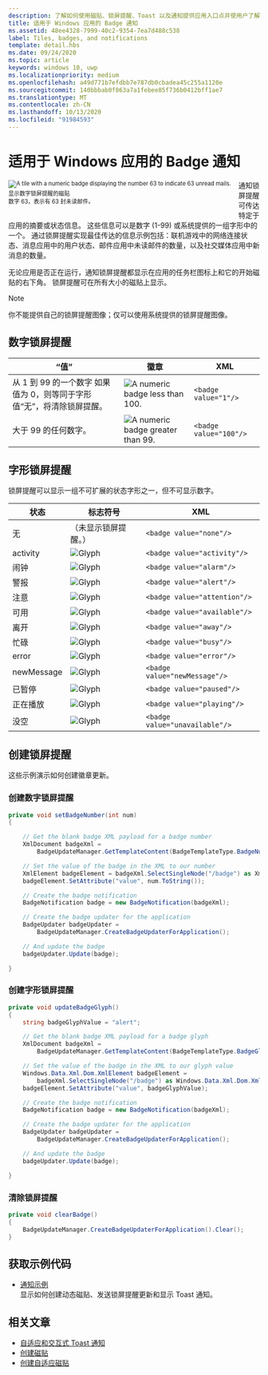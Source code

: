 ```yaml
---
description: 了解如何使用磁贴、锁屏提醒、Toast 以及通知提供应用入口点并使用户了解最新信息。
title: 适用于 Windows 应用的 Badge 通知
ms.assetid: 48ee4328-7999-40c2-9354-7ea7d488c538
label: Tiles, badges, and notifications
template: detail.hbs
ms.date: 09/24/2020
ms.topic: article
keywords: windows 10, uwp
ms.localizationpriority: medium
ms.openlocfilehash: a49d771b7efdbb7e787db0cbadea45c255a1120e
ms.sourcegitcommit: 140bbbab0f863a7a1febee85f736b0412bff1ae7
ms.translationtype: MT
ms.contentlocale: zh-CN
ms.lasthandoff: 10/13/2020
ms.locfileid: "91984593"
---
```

# <a name="badge-notifications-for-windows-apps"></a>适用于 Windows 应用的 Badge 通知

 

<div style="float:left; font-size:80%; text-align:left; margin: 0px 15px 15px 0px;">
<img src="images/badge-example.png" alt="A tile with a numeric badge displaying the number 63 to indicate 63 unread mails." style="padding-bottom:0.0em; margin-bottom: 2px" /><br/>显示数字锁屏提醒的磁贴<br/> 数字 63，表示有 63 封未读邮件。</div>

通知锁屏提醒可传达特定于应用的摘要或状态信息。 这些信息可以是数字 (1-99) 或系统提供的一组字形中的一个。 通过锁屏提醒实现最佳传达的信息示例包括：联机游戏中的网络连接状态、消息应用中的用户状态、邮件应用中未读邮件的数量，以及社交媒体应用中新消息的数量。 

无论应用是否正在运行，通知锁屏提醒都显示在应用的任务栏图标上和它的开始磁贴的右下角。 锁屏提醒可在所有大小的磁贴上显示。  

> [!NOTE]
> 你不能提供自己的锁屏提醒图像；仅可以使用系统提供的锁屏提醒图像。


## <a name="numeric-badges"></a>数字锁屏提醒

“值” | 徽章 | XML
--|--|--
从 1 到 99 的一个数字 如果值为 0，则等同于字形值“无”，将清除锁屏提醒。 | <img src="images/badges/badge-numeric.png" alt="A numeric badge less than 100." /> | `<badge value="1"/>`
大于 99 的任何数字。 | <img src="images/badges/badge-numeric-greater.png" alt="A numeric badge greater than 99." /></td> | `<badge value="100"/>`

## <a name="glyph-badges"></a>字形锁屏提醒
锁屏提醒可以显示一组不可扩展的状态字形之一，但不可显示数字。 

状态 | 标志符号 | XML
--|--|--
无 | （未显示锁屏提醒。） | `<badge value="none"/>`
activity | <img src="images/badges/badge-activity.png" alt="Glyph" /> | `<badge value="activity"/>`
闹钟 | <img src="images/badges/badge-alarm.png" alt="Glyph" /> | `<badge value="alarm"/>`
警报 | <img src="images/badges/badge-alert.png" alt="Glyph" /> | `<badge value="alert"/>`
注意 | <img src="images/badges/badge-attention.png" alt="Glyph" /> | `<badge value="attention"/>`
可用 | <img src="images/badges/badge-available.png" alt="Glyph" /> | `<badge value="available"/>`
离开 | <img src="images/badges/badge-away.png" alt="Glyph" /> | `<badge value="away"/>`
忙碌 | <img src="images/badges/badge-busy.png" alt="Glyph" /> | `<badge value="busy"/>`
error | <img src="images/badges/badge-error.png" alt="Glyph" /> | `<badge value="error"/>`
newMessage | <img src="images/badges/badge-newMessage.png" alt="Glyph" /> | `<badge value="newMessage"/>`
已暂停 | <img src="images/badges/badge-paused.png" alt="Glyph" /> | `<badge value="paused"/>`
正在播放 | <img src="images/badges/badge-playing.png" alt="Glyph" /> | `<badge value="playing"/>`
没空 | <img src="images/badges/badge-unavailable.png" alt="Glyph" /> | `<badge value="unavailable"/>`</td>

## <a name="create-a-badge"></a>创建锁屏提醒

这些示例演示如何创建徽章更新。

### <a name="create-a-numeric-badge"></a>创建数字锁屏提醒

````csharp
private void setBadgeNumber(int num)
{

    // Get the blank badge XML payload for a badge number
    XmlDocument badgeXml = 
        BadgeUpdateManager.GetTemplateContent(BadgeTemplateType.BadgeNumber);

    // Set the value of the badge in the XML to our number
    XmlElement badgeElement = badgeXml.SelectSingleNode("/badge") as XmlElement;
    badgeElement.SetAttribute("value", num.ToString());

    // Create the badge notification
    BadgeNotification badge = new BadgeNotification(badgeXml);

    // Create the badge updater for the application
    BadgeUpdater badgeUpdater = 
        BadgeUpdateManager.CreateBadgeUpdaterForApplication();

    // And update the badge
    badgeUpdater.Update(badge);

}
````

### <a name="create-a-glyph-badge"></a>创建字形锁屏提醒
````csharp
private void updateBadgeGlyph()
{
    string badgeGlyphValue = "alert";

    // Get the blank badge XML payload for a badge glyph
    XmlDocument badgeXml = 
        BadgeUpdateManager.GetTemplateContent(BadgeTemplateType.BadgeGlyph);

    // Set the value of the badge in the XML to our glyph value
    Windows.Data.Xml.Dom.XmlElement badgeElement = 
        badgeXml.SelectSingleNode("/badge") as Windows.Data.Xml.Dom.XmlElement;
    badgeElement.SetAttribute("value", badgeGlyphValue);

    // Create the badge notification
    BadgeNotification badge = new BadgeNotification(badgeXml);

    // Create the badge updater for the application
    BadgeUpdater badgeUpdater = 
        BadgeUpdateManager.CreateBadgeUpdaterForApplication();

    // And update the badge
    badgeUpdater.Update(badge);

}
````

### <a name="clear-a-badge"></a>清除锁屏提醒

````csharp
private void clearBadge()
{
    BadgeUpdateManager.CreateBadgeUpdaterForApplication().Clear();
}
````

## <a name="get-the-sample-code"></a>获取示例代码

* [通知示例](https://github.com/Microsoft/Windows-universal-samples/tree/master/Samples/Notifications)<br/> 显示如何创建动态磁贴、发送锁屏提醒更新和显示 Toast 通知。 

## <a name="related-articles"></a>相关文章

* [自适应和交互式 Toast 通知](adaptive-interactive-toasts.md)
* [创建磁贴](creating-tiles.md)
* [创建自适应磁贴](create-adaptive-tiles.md)
